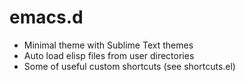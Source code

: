 # emacs.d

- Minimal theme with Sublime Text themes
- Auto load elisp files from user directories
- Some of useful custom shortcuts (see shortcuts.el)
